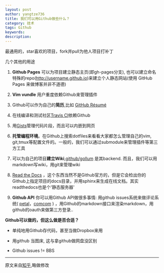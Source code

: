 ```yaml
---
layout: post
author: yangtze736
title: 我们可以用Github做些什么？
category: 技术
tags: Github
keywords: 
description: 
---
```


最通用的，star喜欢的项目，fork并pull为他人项目打补丁

几个其他的用途

1. **Github Pages** 可以为项目建立静态主页(即gh-pages分支), 也可以建立命名特殊的repo(http://username.github.io)来建立个人静态网站(使用 GitHub Pages 来做博客并非不道德)

2. **Vim vundle** 用户重度依赖Github来管理插件

3. Github可以作为自己的**简历**,比如 [GitHub Résumé](http://resume.github.io/)

4. 在线编译和测试社区[Travis CI](http://travis-ci.org/)依赖Github

5. 用[Gists](https://gist.github.com/)管理代码片段，而且可以内嵌到网页

6. **托管编程环境**。在Github上搜索dotfiles来看看大家都怎么管理自己的vim, git,tmux等配置文件的。一般的，我们可以通过submodule来管理插件等第三方工具

7. 可以为自己的项目**建立Wiki**,[github/gollum](https://github.com/github/gollum) 是其backend. 而且，我们可以用markdown写wiki，用git来管理wiki

8. [Read the Docs](https://readthedocs.org/) ，这个东西当然不是Github官方的，但是它会检出你的Github上指定项目的docs目录，并用sphinx来生成在线文档。其实readthedocs也是个'静态服务器'

9. **Github API** 你可以用Github API做很多事情: 用github issues系统来做评论系统( [petal](https://github.com/hit9/petal)，[comcom](https://github.com/sirbrad/comcom) ) ，用Github的markdown接口来渲染markdown，用github的oauth来做第三方登录..

**Github可以做的，但这么做是否合适？**

* 单纯地用Github存代码，甚至当做Dropbox来用

* 用github 当图床, 这与拿github做网盘没区别

* Github issues != BBS 

---
原文来自[知乎](https://www.zhihu.com/question/19771598/answer/16666461),略做修改

